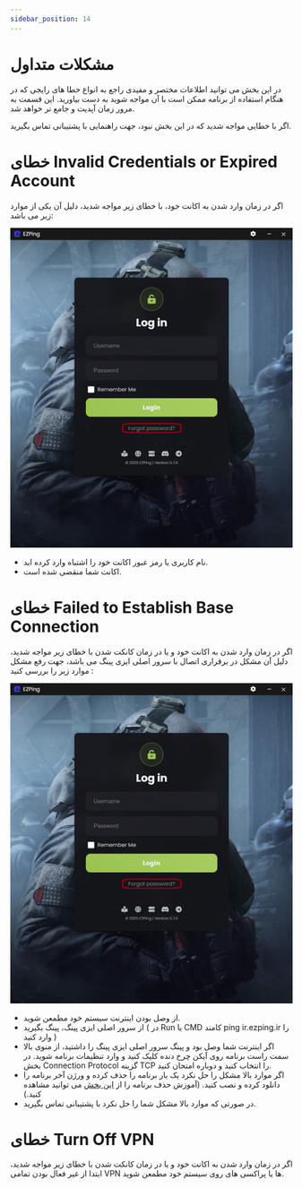 ```yaml
---
sidebar_position: 14
---
```


# مشکلات متداول

در این بخش می توانید اطلاعات مختصر و مفیدی راجع به انواع خطا های رایجی که در هنگام استفاده از برنامه ممکن است با آن مواجه شوید به دست بیاورید. این قسمت به مرور زمان آپدیت و جامع تر خواهد شد. 

اگر با خطایی مواجه شدید که در این بخش نبود، جهت راهنمایی با پشتیبانی تماس بگیرید.


# خطای Invalid Credentials or Expired Account

اگر در زمان وارد شدن به اکانت خود، با خطای زیر مواجه شدید، دلیل آن یکی از موارد زیر می باشد: 


![winver-run](./img/reset-pw-0.png)

- نام کاربری یا رمز عبور اکانت خود را اشتباه وارد کرده اید.
- اکانت شما منقضی شده است.




# خطای Failed to Establish Base Connection

اگر در زمان وارد شدن به اکانت خود و یا در زمان کانکت شدن با خطای زیر مواجه شدید، دلیل آن مشکل در برقراری اتصال با سرور اصلی ایزی پینگ می باشد، جهت رفع مشکل موارد زیر را بررسی کنید : 

![winver-run](./img/reset-pw-0.png)


- از وصل بودن اینترنت سیستم خود مطمعن شوید.
- از سرور اصلی ایزی پینگ، پینگ بگیرید ( در Run یا CMD کامند ping ir.ezping.ir را وارد کنید )
- اگر اینترنت شما وصل بود و پینگ سرور اصلی ایزی پینگ را داشتید، از منوی بالا سمت راست برنامه روی آیکن چرخ دنده کلیک کنید و وارد تنظیمات برنامه شوید. در بخش Connection Protocol گزینه TCP را انتخاب کنید و دوباره امتحان کنید.
- اگر موارد بالا مشکل را حل نکرد یک بار برنامه را حذف کرده و ورژن آخر برنامه را دانلود کرده و نصب کنید. (آموزش حذف برنامه را از [این بخش](https://docs.ezping.ir/uninstallationguide) می توانید مشاهده کنید.)
- در صورتی که موارد بالا مشکل شما را حل نکرد با پشتیبانی تماس بگیرید.



# خطای Turn Off VPN

اگر در زمان وارد شدن به اکانت خود و یا در زمان کانکت شدن با خطای زیر مواجه شدید، ابتدا از غیر فعال بودن تمامی VPN ها یا پراکسی های روی سیستم خود مطمعن شوید. 


